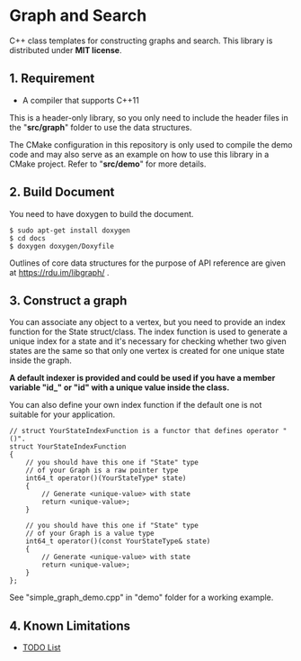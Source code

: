 # Graph and Search

C++ class templates for constructing graphs and search. This library is distributed under **MIT license**.

## 1. Requirement

* A compiler that supports C++11

This is a header-only library, so you only need to include the header files in the "**src/graph**" folder to use the data structures. 

The CMake configuration in this repository is only used to compile the demo code and may also serve as an example on how to use this library in a CMake project. Refer to "**src/demo**" for more details. 

## 2. Build Document

You need to have doxygen to build the document.

```
$ sudo apt-get install doxygen
$ cd docs
$ doxygen doxygen/Doxyfile
```

Outlines of core data structures for the purpose of API reference are given at https://rdu.im/libgraph/ .

## 3. Construct a graph

You can associate any object to a vertex, but you need to provide an index function for the State struct/class. The index function is used to generate a unique index for a state and it's necessary for checking whether two given states are the same so that only one vertex is created for one unique state inside the graph.

**A default indexer is provided and could be used if you have a member variable "id_" or "id" with a unique value inside the class.** 

You can also define your own index function if the default one is not suitable for your application.

```
// struct YourStateIndexFunction is a functor that defines operator "()". 
struct YourStateIndexFunction
{
    // you should have this one if "State" type 
    // of your Graph is a raw pointer type
    int64_t operator()(YourStateType* state)
    {
        // Generate <unique-value> with state
        return <unique-value>;
    }

    // you should have this one if "State" type 
    // of your Graph is a value type
    int64_t operator()(const YourStateType& state)
    {
        // Generate <unique-value> with state
        return <unique-value>;
    }
};
```

See "simple_graph_demo.cpp" in "demo" folder for a working example.

## 4. Known Limitations

* [TODO List](./TODO.md)
